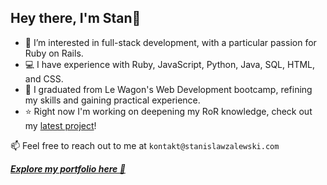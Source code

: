 
## Hey there, I'm Stan🐧

- 👀 I’m interested in full-stack development, with a particular passion for Ruby on Rails.
- 💻 I have experience with Ruby, JavaScript, Python, Java, SQL, HTML, and CSS.
- 🌱 I graduated from Le Wagon's Web Development bootcamp, refining my skills and gaining practical experience.
- ⭐ Right now I'm working on deepening my RoR knowledge, check out my [latest project](https://satellitesaboveme.com)!

📫 Feel free to reach out to me at `kontakt@stanislawzalewski.com`

***[Explore my portfolio here  🚀](https://stan-portfolio-92a21856d53c.herokuapp.com/)***


